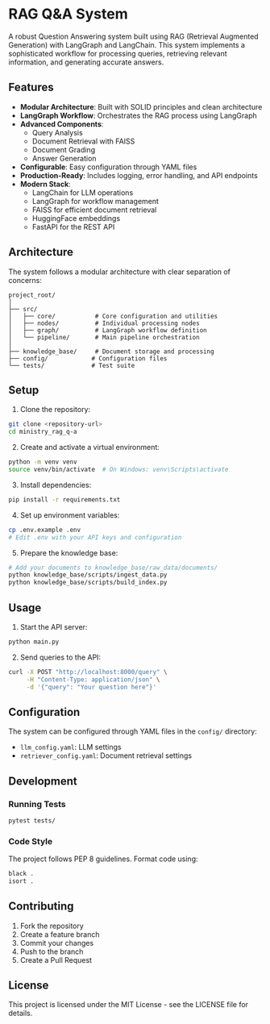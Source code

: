 # RAG Q&A System

A robust Question Answering system built using RAG (Retrieval Augmented Generation) with LangGraph and LangChain. This system implements a sophisticated workflow for processing queries, retrieving relevant information, and generating accurate answers.

## Features

- **Modular Architecture**: Built with SOLID principles and clean architecture
- **LangGraph Workflow**: Orchestrates the RAG process using LangGraph
- **Advanced Components**:
  - Query Analysis
  - Document Retrieval with FAISS
  - Document Grading
  - Answer Generation
- **Configurable**: Easy configuration through YAML files
- **Production-Ready**: Includes logging, error handling, and API endpoints
- **Modern Stack**:
  - LangChain for LLM operations
  - LangGraph for workflow management
  - FAISS for efficient document retrieval
  - HuggingFace embeddings
  - FastAPI for the REST API

## Architecture

The system follows a modular architecture with clear separation of concerns:

```
project_root/
│
├── src/
│   ├── core/           # Core configuration and utilities
│   ├── nodes/          # Individual processing nodes
│   ├── graph/          # LangGraph workflow definition
│   └── pipeline/       # Main pipeline orchestration
│
├── knowledge_base/     # Document storage and processing
├── config/            # Configuration files
└── tests/             # Test suite
```

## Setup

1. Clone the repository:
```bash
git clone <repository-url>
cd ministry_rag_q-a
```

2. Create and activate a virtual environment:
```bash
python -m venv venv
source venv/bin/activate  # On Windows: venv\Scripts\activate
```

3. Install dependencies:
```bash
pip install -r requirements.txt
```

4. Set up environment variables:
```bash
cp .env.example .env
# Edit .env with your API keys and configuration
```

5. Prepare the knowledge base:
```bash
# Add your documents to knowledge_base/raw_data/documents/
python knowledge_base/scripts/ingest_data.py
python knowledge_base/scripts/build_index.py
```

## Usage

1. Start the API server:
```bash
python main.py
```

2. Send queries to the API:
```bash
curl -X POST "http://localhost:8000/query" \
     -H "Content-Type: application/json" \
     -d '{"query": "Your question here"}'
```

## Configuration

The system can be configured through YAML files in the `config/` directory:

- `llm_config.yaml`: LLM settings
- `retriever_config.yaml`: Document retrieval settings

## Development

### Running Tests
```bash
pytest tests/
```

### Code Style
The project follows PEP 8 guidelines. Format code using:
```bash
black .
isort .
```

## Contributing

1. Fork the repository
2. Create a feature branch
3. Commit your changes
4. Push to the branch
5. Create a Pull Request

## License

This project is licensed under the MIT License - see the LICENSE file for details.
